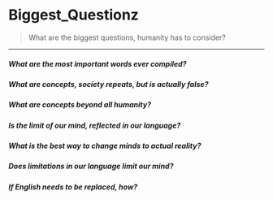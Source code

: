 # Biggest_Questionz

> What are the biggest questions, humanity has <yet> to consider?

---

##### What are the most important words ever compiled?

##### What are concepts, society repeats, but is actually false? 

##### What are concepts beyond all humanity?

##### Is the limit of our mind, reflected in our language?

##### What is the best way to change minds to actual reality?

##### Does limitations in our language limit our mind?

##### If English needs to be replaced, how?



